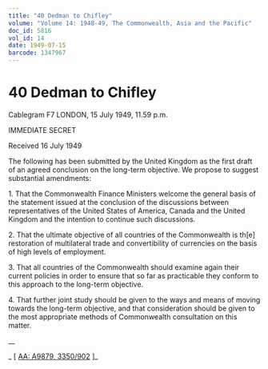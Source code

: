 ```yaml
---
title: "40 Dedman to Chifley"
volume: "Volume 14: 1948-49, The Commonwealth, Asia and the Pacific"
doc_id: 5816
vol_id: 14
date: 1949-07-15
barcode: 1347967
---
```


# 40 Dedman to Chifley

Cablegram F7 LONDON, 15 July 1949, 11.59 p.m.

IMMEDIATE SECRET

Received 16 July 1949

The following has been submitted by the United Kingdom as the first draft of an agreed conclusion on the long-term objective. We propose to suggest substantial amendments:

1\. That the Commonwealth Finance Ministers welcome the general basis of the statement issued at the conclusion of the discussions between representatives of the United States of America, Canada and the United Kingdom and the intention to continue such discussions.

2\. That the ultimate objective of all countries of the Commonwealth is th[e] restoration of multilateral trade and convertibility of currencies on the basis of high levels of employment.

3\. That all countries of the Commonwealth should examine again their current policies in order to ensure that so far as practicable they conform to this approach to the long-term objective.

4\. That further joint study should be given to the ways and means of moving towards the long-term objective, and that consideration should be given to the most appropriate methods of Commonwealth consultation on this matter.

__

_ [ [AA: A9879, 3350/902](http://www.naa.gov.au/cgi-bin/Search?O=I&Number=1347967) ]_
